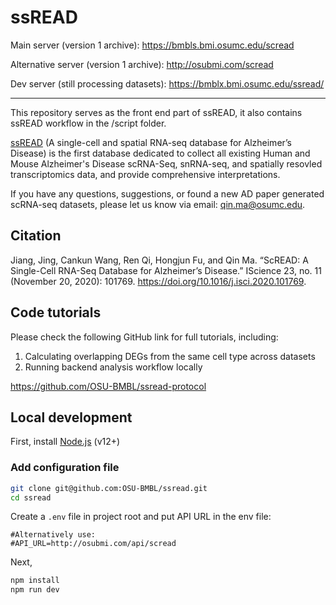 # ssREAD

Main server (version 1 archive): https://bmbls.bmi.osumc.edu/scread

Alternative server (version 1 archive): http://osubmi.com/scread

Dev server (still processing datasets): https://bmblx.bmi.osumc.edu/ssread/

---
This repository serves as the front end part of ssREAD, it also contains ssREAD workflow in the /script folder.

[ssREAD](https://bmblx.bmi.osumc.edu/ssread/) (A single-cell and spatial RNA-seq database for Alzheimer’s Disease) is the first database dedicated to collect all existing Human and Mouse Alzheimer's Disease scRNA-Seq, snRNA-seq, and spatially resovled transcriptomics data, and provide comprehensive interpretations.

If you have any questions, suggestions, or found a new AD paper generated scRNA-seq datasets, please let us know via email: [qin.ma@osumc.edu](qin.ma@osumc.edu).

## Citation

Jiang, Jing, Cankun Wang, Ren Qi, Hongjun Fu, and Qin Ma. “ScREAD: A Single-Cell RNA-Seq Database for Alzheimer’s Disease.” IScience 23, no. 11 (November 20, 2020): 101769. https://doi.org/10.1016/j.isci.2020.101769.


## Code tutorials

Please check the following GitHub link for full tutorials, including: 
1. Calculating overlapping DEGs from the same cell type across datasets
2. Running backend analysis workflow locally

https://github.com/OSU-BMBL/ssread-protocol 

## Local development

First, install [Node.js](https://nodejs.org/en/) (v12+)

### Add configuration file

```bash
git clone git@github.com:OSU-BMBL/ssread.git
cd ssread
```

Create a `.env` file in project root and put API URL in the env file:

```env
#Alternatively use:
#API_URL=http://osubmi.com/api/scread
```

Next,
```bash
npm install
npm run dev
```
